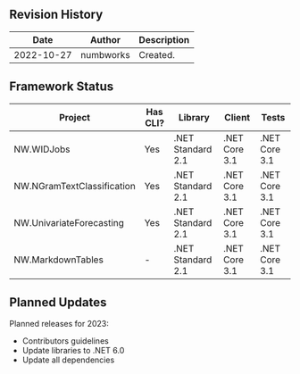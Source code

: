 ## Revision History

| Date | Author | Description |
|---|---|---|
| 2022-10-27 | numbworks | Created. |

## Framework Status 

|Project|Has CLI?|Library|Client|Tests|
|---|---|---|---|---|
|NW.WIDJobs|Yes|.NET Standard 2.1|.NET Core 3.1|.NET Core 3.1|
|NW.NGramTextClassification|Yes|.NET Standard 2.1|.NET Core 3.1|.NET Core 3.1|
|NW.UnivariateForecasting|Yes|.NET Standard 2.1|.NET Core 3.1|.NET Core 3.1|
|NW.MarkdownTables|-|.NET Standard 2.1|.NET Core 3.1|.NET Core 3.1|

## Planned Updates

Planned releases for 2023:
- Contributors guidelines
- Update libraries to .NET 6.0
- Update all dependencies
